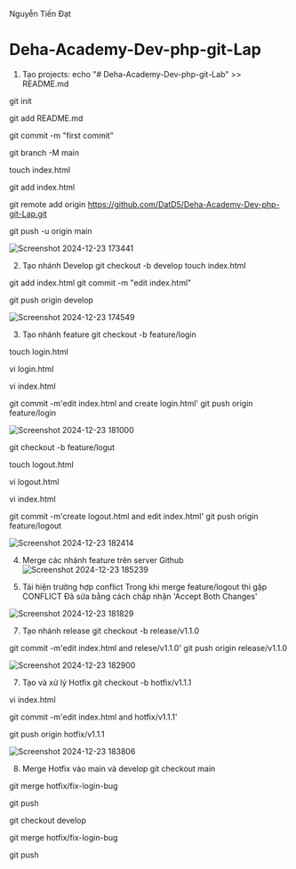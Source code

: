 Nguyễn Tiến Đạt
 # Deha-Academy-Dev-php-git-Lap


 1. Tạo projects:
echo "# Deha-Academy-Dev-php-git-Lab" >> README.md

git init

git add README.md

git commit -m "first commit"

git branch -M main

touch index.html

git add index.html

git remote add origin https://github.com/DatD5/Deha-Academy-Dev-php-git-Lap.git

git push -u origin main

![Screenshot 2024-12-23 173441](https://github.com/user-attachments/assets/fd1ac74c-497b-4999-836e-42236f9b3692)

2. Tạo nhánh Develop
git checkout -b develop
touch index.html

git add index.html
git commit -m "edit index.html"

git push origin develop

![Screenshot 2024-12-23 174549](https://github.com/user-attachments/assets/690de051-b40c-4921-a1d1-984d3e7a5f70)

3. Tạo nhánh feature
git checkout -b feature/login

touch login.html

vi login.html

vi index.html

git commit -m'edit index.html and create login.html'
git push origin feature/login

![Screenshot 2024-12-23 181000](https://github.com/user-attachments/assets/8bd9b8b2-5b62-466d-94ee-d8ef4a2b7f67)

git checkout -b feature/logut

touch logout.html

vi logout.html

vi index.html

git commit -m'create logout.html and edit index.html'
git push origin feature/logout

![Screenshot 2024-12-23 182414](https://github.com/user-attachments/assets/eb268d9d-b2ef-4ecd-b0c8-ae359c924514)

4. Merge các nhánh feature trên server Github
   ![Screenshot 2024-12-23 185239](https://github.com/user-attachments/assets/8541c14f-60fa-4aa8-bad9-b44f91d45f3a)


6. Tái hiện trường hợp conflict
Trong khi merge feature/logout thì gặp CONFLICT
Đã sửa bằng cách chấp nhận 'Accept Both Changes'

![Screenshot 2024-12-23 181829](https://github.com/user-attachments/assets/53723fc3-1750-442f-893b-a44c01ac6b45)

7. Tạo nhánh release
git checkout -b release/v1.1.0

git commit -m'edit index.html and relese/v1.1.0'
git push origin release/v1.1.0

![Screenshot 2024-12-23 182900](https://github.com/user-attachments/assets/389dafe5-7006-43b0-8010-9b22458a0086)

7. Tạo và xử lý Hotfix
git checkout -b hotfix/v1.1.1

vi index.html

git commit -m'edit index.html and hotfix/v1.1.1'

git push origin hotfix/v1.1.1

![Screenshot 2024-12-23 183806](https://github.com/user-attachments/assets/b6564959-84cb-4656-a7b1-32f02cb867a6)

8. Merge Hotfix vào main và develop
git checkout main

git merge hotfix/fix-login-bug

git push


git checkout develop

git merge hotfix/fix-login-bug

git push
